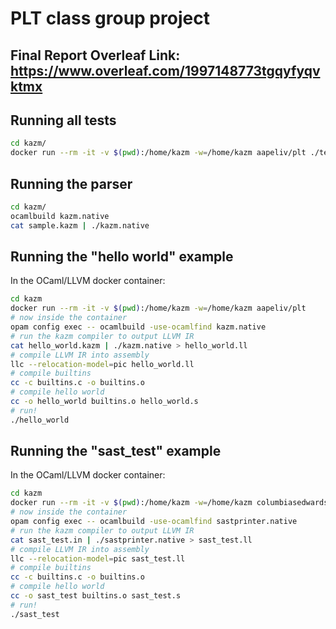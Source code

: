 # PLT class group project

## Final Report Overleaf Link: https://www.overleaf.com/1997148773tgqyfyqvktmx

## Running all tests

```sh
cd kazm/
docker run --rm -it -v $(pwd):/home/kazm -w=/home/kazm aapeliv/plt ./test.py
```


## Running the parser

```sh
cd kazm/
ocamlbuild kazm.native
cat sample.kazm | ./kazm.native
```


## Running the "hello world" example

In the OCaml/LLVM docker container:

```sh
cd kazm
docker run --rm -it -v $(pwd):/home/kazm -w=/home/kazm aapeliv/plt
# now inside the container
opam config exec -- ocamlbuild -use-ocamlfind kazm.native
# run the kazm compiler to output LLVM IR
cat hello_world.kazm | ./kazm.native > hello_world.ll
# compile LLVM IR into assembly
llc --relocation-model=pic hello_world.ll
# compile builtins
cc -c builtins.c -o builtins.o
# compile hello world
cc -o hello_world builtins.o hello_world.s
# run!
./hello_world
```

## Running the "sast_test" example

In the OCaml/LLVM docker container:

```sh
cd kazm
docker run --rm -it -v $(pwd):/home/kazm -w=/home/kazm columbiasedwards/plt
# now inside the container
opam config exec -- ocamlbuild -use-ocamlfind sastprinter.native
# run the kazm compiler to output LLVM IR
cat sast_test.in | ./sastprinter.native > sast_test.ll
# compile LLVM IR into assembly
llc --relocation-model=pic sast_test.ll
# compile builtins
cc -c builtins.c -o builtins.o
# compile hello world
cc -o sast_test builtins.o sast_test.s
# run!
./sast_test
```
